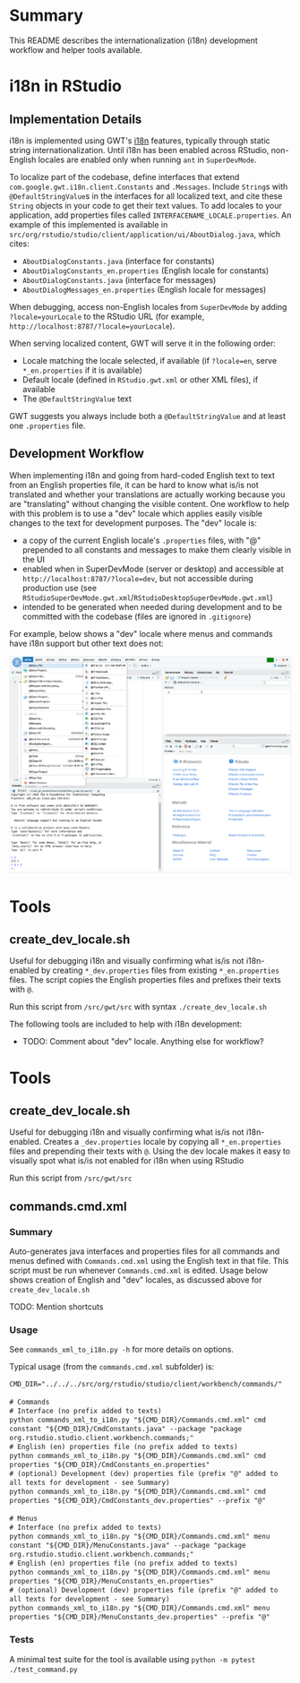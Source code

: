 # Summary

This README describes the internationalization (i18n) development workflow and helper tools available.

# i18n in RStudio

## Implementation Details

i18n is implemented using GWT's [i18n](http://www.gwtproject.org/doc/latest/DevGuideI18n.html) features, typically through static string internationalization.  Until i18n has been enabled across RStudio, non-English locales are enabled only when running `ant` in `SuperDevMode`.  

To localize part of the codebase, define interfaces that extend `com.google.gwt.i18n.client.Constants` and `.Messages`.  Include `String`s with `@DefaultStringValue`s in the interfaces for all localized text, and cite these `String` objects in your code to get their text values.  To add locales to your application, add properties files called `INTERFACENAME_LOCALE.properties`.  An example of this implemented is available in `src/org/rstudio/studio/client/application/ui/AboutDialog.java`, which cites:
* `AboutDialogConstants.java` (interface for constants)
* `AboutDialogConstants_en.properties` (English locale for constants)
* `AboutDialogConstants.java` (interface for messages)
* `AboutDialogMessages_en.properties` (English locale for messages)

When debugging, access non-English locales from `SuperDevMode` by adding `?locale=yourLocale` to the RStudio URL (for example, `http://localhost:8787/?locale=yourLocale`).

When serving localized content, GWT will serve it in the following order:
* Locale matching the locale selected, if available (if `?locale=en`, serve `*_en.properties` if it is available)
* Default locale (defined in `RStudio.gwt.xml` or other XML files), if available
* The `@DefaultStringValue` text

GWT suggests you always include both a `@DefaultStringValue` and at least one `.properties` file.

## Development Workflow 

When implementing i18n and going from hard-coded English text to text from an English properties file, it can be hard to know what is/is not translated and whether your translations are actually working because you are "translating" without changing the visible content.  One workflow to help with this problem is to use a "dev" locale which applies easily visible changes to the text for development purposes.  The "dev" locale is:
* a copy of the current English locale's `.properties` files, with "@" prepended to all constants and messages to make them clearly visible in the UI
* enabled when in SuperDevMode (server or desktop) and accessible at `http://localhost:8787/?locale=dev`, but not accessible during production use (see `RStudioSuperDevMode.gwt.xml`/`RStudioDesktopSuperDevMode.gwt.xml`)
* intended to be generated when needed during development and to be committed with the codebase (files are ignored in `.gitignore`)

For example, below shows a "dev" locale where menus and commands have i18n support but other text does not:

![Example of partly-translated dev locale](./rstudio-dev-locale-example.png)

# Tools

## create_dev_locale.sh

Useful for debugging i18n and visually confirming what is/is not i18n-enabled by creating `*_dev.properties` files from existing `*_en.properties` files.  The script copies the English properties files and prefixes their texts with `@`. 

Run this script from `/src/gwt/src` with syntax `./create_dev_locale.sh`

The following tools are included to help with i18n development:

* TODO: Comment about "dev" locale.  Anything else for workflow?

# Tools

## create_dev_locale.sh

Useful for debugging i18n and visually confirming what is/is not i18n-enabled.  Creates a `_dev.properties` locale by copying all `*_en.properties` files and prepending their texts with `@`.  Using the dev locale makes it easy to visually spot what is/is not enabled for i18n when using RStudio

Run this script from `/src/gwt/src`

## commands.cmd.xml

### Summary

Auto-generates java interfaces and properties files for all commands and menus defined with `Commands.cmd.xml` using 
the English text in that file.  This script must be run whenever `Commands.cmd.xml` is edited.  Usage below shows 
creation of English and "dev" locales, as discussed above for `create_dev_locale.sh`

TODO: Mention shortcuts

### Usage

See `commands_xml_to_i18n.py -h` for more details on options.

Typical usage (from the `commands.cmd.xml` subfolder) is:

```shell
CMD_DIR="../../../src/org/rstudio/studio/client/workbench/commands/"

# Commands
# Interface (no prefix added to texts)
python commands_xml_to_i18n.py "${CMD_DIR}/Commands.cmd.xml" cmd constant "${CMD_DIR}/CmdConstants.java" --package "package org.rstudio.studio.client.workbench.commands;"
# English (en) properties file (no prefix added to texts)
python commands_xml_to_i18n.py "${CMD_DIR}/Commands.cmd.xml" cmd properties "${CMD_DIR}/CmdConstants_en.properties"
# (optional) Development (dev) properties file (prefix "@" added to all texts for development - see Summary)
python commands_xml_to_i18n.py "${CMD_DIR}/Commands.cmd.xml" cmd properties "${CMD_DIR}/CmdConstants_dev.properties" --prefix "@"

# Menus
# Interface (no prefix added to texts)
python commands_xml_to_i18n.py "${CMD_DIR}/Commands.cmd.xml" menu constant "${CMD_DIR}/MenuConstants.java" --package "package org.rstudio.studio.client.workbench.commands;"
# English (en) properties file (no prefix added to texts)
python commands_xml_to_i18n.py "${CMD_DIR}/Commands.cmd.xml" menu properties "${CMD_DIR}/MenuConstants_en.properties"
# (optional) Development (dev) properties file (prefix "@" added to all texts for development - see Summary)
python commands_xml_to_i18n.py "${CMD_DIR}/Commands.cmd.xml" menu properties "${CMD_DIR}/MenuConstants_dev.properties" --prefix "@"
```

### Tests

A minimal test suite for the tool is available using `python -m pytest ./test_command.py`
